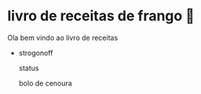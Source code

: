 # livro de receitas de frango :older_man:

 Ola bem vindo ao livro de receitas  

- strogonoff

  status
  
  bolo de cenoura
  
  
